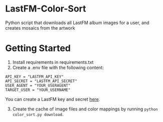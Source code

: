 # LastFM-Color-Sort
Python script that downloads all LastFM album images for a user, and creates mosaics from the artwork

# Getting Started

1. Install requirements in requirements.txt
2. Create a .env file with the following content:

```
API_KEY = "LASTFM_API_KEY"
API_SECRET = "LASTFM_API_SECRET"
USER_AGENT = "YOUR_USERAGENT"
TARGET_USER = "YOUR_USERNAME" 
```


You can create a LastFM key and secret [here](https://www.last.fm/api/account/create?_pjax=%23content).

3. Create the cache of image files and color mappings by running `python color_sort.py download`.
